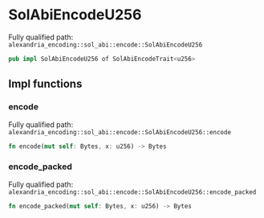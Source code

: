 # SolAbiEncodeU256

Fully qualified path: `alexandria_encoding::sol_abi::encode::SolAbiEncodeU256`

```rust
pub impl SolAbiEncodeU256 of SolAbiEncodeTrait<u256>
```

## Impl functions

### encode

Fully qualified path: `alexandria_encoding::sol_abi::encode::SolAbiEncodeU256::encode`

```rust
fn encode(mut self: Bytes, x: u256) -> Bytes
```


### encode_packed

Fully qualified path: `alexandria_encoding::sol_abi::encode::SolAbiEncodeU256::encode_packed`

```rust
fn encode_packed(mut self: Bytes, x: u256) -> Bytes
```


